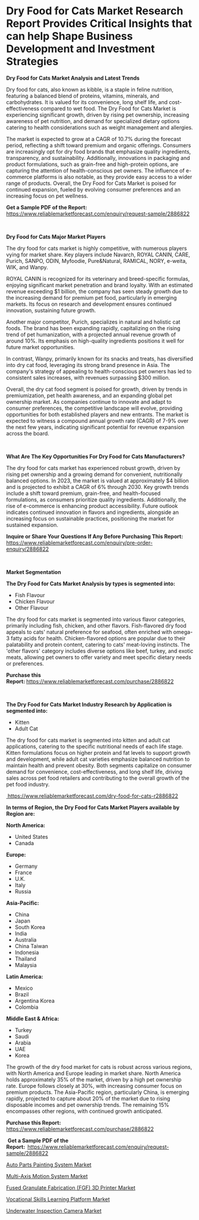 <p><h1>Dry Food for Cats Market Research Report Provides Critical Insights that can help Shape Business Development and Investment Strategies</h1></p><p><strong>Dry Food for Cats Market Analysis and Latest Trends</strong></p>
<p><p>Dry food for cats, also known as kibble, is a staple in feline nutrition, featuring a balanced blend of proteins, vitamins, minerals, and carbohydrates. It is valued for its convenience, long shelf life, and cost-effectiveness compared to wet food. The Dry Food for Cats Market is experiencing significant growth, driven by rising pet ownership, increasing awareness of pet nutrition, and demand for specialized dietary options catering to health considerations such as weight management and allergies.</p><p>The market is expected to grow at a CAGR of 10.7% during the forecast period, reflecting a shift toward premium and organic offerings. Consumers are increasingly opt for dry food brands that emphasize quality ingredients, transparency, and sustainability. Additionally, innovations in packaging and product formulations, such as grain-free and high-protein options, are capturing the attention of health-conscious pet owners. The influence of e-commerce platforms is also notable, as they provide easy access to a wider range of products. Overall, the Dry Food for Cats Market is poised for continued expansion, fueled by evolving consumer preferences and an increasing focus on pet wellness.</p></p>
<p><strong>Get a Sample PDF of the Report:&nbsp;</strong> <a href="https://www.reliablemarketforecast.com/enquiry/request-sample/2886822?utm_campaign=1169&utm_medium=2&utm_source=Github&utm_content=ia&utm_term=13032025&utm_id=dry-food-for-cats">https://www.reliablemarketforecast.com/enquiry/request-sample/2886822</a></p>
<p>&nbsp;</p>
<p><strong>Dry Food for Cats Major Market Players</strong></p>
<p><p>The dry food for cats market is highly competitive, with numerous players vying for market share. Key players include Navarch, ROYAL CANIN, CARE, Purich, SANPO, ODIN, Myfoodie, Pure&Natural, RAMICAL, NORY, e-weita, WIK, and Wanpy. </p><p>ROYAL CANIN is recognized for its veterinary and breed-specific formulas, enjoying significant market penetration and brand loyalty. With an estimated revenue exceeding $1 billion, the company has seen steady growth due to the increasing demand for premium pet food, particularly in emerging markets. Its focus on research and development ensures continued innovation, sustaining future growth.</p><p>Another major competitor, Purich, specializes in natural and holistic cat foods. The brand has been expanding rapidly, capitalizing on the rising trend of pet humanization, with a projected annual revenue growth of around 10%. Its emphasis on high-quality ingredients positions it well for future market opportunities.</p><p>In contrast, Wanpy, primarily known for its snacks and treats, has diversified into dry cat food, leveraging its strong brand presence in Asia. The company's strategy of appealing to health-conscious pet owners has led to consistent sales increases, with revenues surpassing $300 million. </p><p>Overall, the dry cat food segment is poised for growth, driven by trends in premiumization, pet health awareness, and an expanding global pet ownership market. As companies continue to innovate and adapt to consumer preferences, the competitive landscape will evolve, providing opportunities for both established players and new entrants. The market is expected to witness a compound annual growth rate (CAGR) of 7-9% over the next few years, indicating significant potential for revenue expansion across the board.</p></p>
<p>&nbsp;</p>
<p><strong>What Are The Key Opportunities For Dry Food for Cats Manufacturers?</strong></p>
<p><p>The dry food for cats market has experienced robust growth, driven by rising pet ownership and a growing demand for convenient, nutritionally balanced options. In 2023, the market is valued at approximately $4 billion and is projected to exhibit a CAGR of 6% through 2030. Key growth trends include a shift toward premium, grain-free, and health-focused formulations, as consumers prioritize quality ingredients. Additionally, the rise of e-commerce is enhancing product accessibility. Future outlook indicates continued innovation in flavors and ingredients, alongside an increasing focus on sustainable practices, positioning the market for sustained expansion.</p></p>
<p><strong>Inquire or Share Your Questions If Any Before Purchasing This Report:</strong> <a href="https://www.reliablemarketforecast.com/enquiry/pre-order-enquiry/2886822?utm_campaign=1169&utm_medium=2&utm_source=Github&utm_content=ia&utm_term=13032025&utm_id=dry-food-for-cats">https://www.reliablemarketforecast.com/enquiry/pre-order-enquiry/2886822</a></p>
<p>&nbsp;</p>
<p><strong>Market Segmentation</strong></p>
<p><strong>The Dry Food for Cats Market Analysis by types is segmented into:</strong></p>
<p><ul><li>Fish Flavour</li><li>Chicken Flavour</li><li>Other Flavour</li></ul></p>
<p><p>The dry food for cats market is segmented into various flavor categories, primarily including fish, chicken, and other flavors. Fish-flavored dry food appeals to cats' natural preference for seafood, often enriched with omega-3 fatty acids for health. Chicken-flavored options are popular due to their palatability and protein content, catering to cats' meat-loving instincts. The 'other flavors' category includes diverse options like beef, turkey, and exotic meats, allowing pet owners to offer variety and meet specific dietary needs or preferences.</p></p>
<p><strong>Purchase this Report:&nbsp;</strong><a href="https://www.reliablemarketforecast.com/purchase/2886822?utm_campaign=1169&utm_medium=2&utm_source=Github&utm_content=ia&utm_term=13032025&utm_id=dry-food-for-cats">https://www.reliablemarketforecast.com/purchase/2886822</a></p>
<p>&nbsp;</p>
<p><strong>The Dry Food for Cats Market Industry Research by Application is segmented into:</strong></p>
<p><ul><li>Kitten</li><li>Adult Cat</li></ul></p>
<p><p>The dry food for cats market is segmented into kitten and adult cat applications, catering to the specific nutritional needs of each life stage. Kitten formulations focus on higher protein and fat levels to support growth and development, while adult cat varieties emphasize balanced nutrition to maintain health and prevent obesity. Both segments capitalize on consumer demand for convenience, cost-effectiveness, and long shelf life, driving sales across pet food retailers and contributing to the overall growth of the pet food industry.</p></p>
<p><a href="https://www.reliablemarketforecast.com/dry-food-for-cats-r2886822?utm_campaign=1169&utm_medium=2&utm_source=Github&utm_content=ia&utm_term=13032025&utm_id=dry-food-for-cats">&nbsp;https://www.reliablemarketforecast.com/dry-food-for-cats-r2886822</a></p>
<p><strong>In terms of Region, the Dry Food for Cats Market Players available by Region are:</strong></p>
<p>
    <p> <strong> North America: </strong>
        <ul>
            <li>United States</li>
            <li>Canada</li>
        </ul>
        </p> 
    <p> <strong> Europe: </strong>
        <ul>
            <li>Germany</li>
            <li>France</li>
            <li>U.K.</li>
            <li>Italy</li>
            <li>Russia</li>
        </ul>
        </p> 
    <p> <strong> Asia-Pacific: </strong>
        <ul>
            <li>China</li>
            <li>Japan</li>
            <li>South Korea</li>
            <li>India</li>
            <li>Australia</li>
            <li>China Taiwan</li>
            <li>Indonesia</li>
            <li>Thailand</li>
            <li>Malaysia</li>
        </ul>
        </p> 
    <p> <strong> Latin America: </strong>
        <ul>
            <li>Mexico</li>
            <li>Brazil</li>
            <li>Argentina Korea</li>
            <li>Colombia</li>
        </ul>
        </p> 
    <p> <strong> Middle East & Africa: </strong>
        <ul>
            <li>Turkey</li>
            <li>Saudi</li>
            <li>Arabia</li>
            <li>UAE</li>
            <li>Korea</li>
        </ul>
    </p>
    </p>
<p><p>The growth of the dry food market for cats is robust across various regions, with North America and Europe leading in market share. North America holds approximately 35% of the market, driven by a high pet ownership rate. Europe follows closely at 30%, with increasing consumer focus on premium products. The Asia-Pacific region, particularly China, is emerging rapidly, projected to capture about 20% of the market due to rising disposable incomes and pet ownership trends. The remaining 15% encompasses other regions, with continued growth anticipated.</p></p>
<p><strong>Purchase this Report: </strong><a href="https://www.reliablemarketforecast.com/purchase/2886822?utm_campaign=1169&utm_medium=2&utm_source=Github&utm_content=ia&utm_term=13032025&utm_id=dry-food-for-cats">https://www.reliablemarketforecast.com/purchase/2886822</a></p>
<p>&nbsp;<strong>Get a Sample PDF of the Report:&nbsp;&nbsp;</strong><a href="https://www.reliablemarketforecast.com/enquiry/request-sample/2886822?utm_campaign=1169&utm_medium=2&utm_source=Github&utm_content=ia&utm_term=13032025&utm_id=dry-food-for-cats">https://www.reliablemarketforecast.com/enquiry/request-sample/2886822</a></p>
<p><strong></strong></p>
<p><p><a href="https://github.com/lontohhikma/Market-Research-Report-List-1/blob/main/auto-parts-painting-system-market.md?utm_campaign=1169&utm_medium=2&utm_source=Github&utm_content=ia&utm_term=13032025&utm_id=dry-food-for-cats">Auto Parts Painting System Market</a></p><p><a href="https://github.com/clemmheisefy/Market-Research-Report-List-1/blob/main/multi-axis-motion-system-market.md?utm_campaign=1169&utm_medium=2&utm_source=Github&utm_content=ia&utm_term=13032025&utm_id=dry-food-for-cats">Multi-Axis Motion System Market</a></p><p><a href="https://github.com/laverkyllozc/Market-Research-Report-List-1/blob/main/fused-granulate-fabrication-fgf-3d-printer-market.md?utm_campaign=1169&utm_medium=2&utm_source=Github&utm_content=ia&utm_term=13032025&utm_id=dry-food-for-cats">Fused Granulate Fabrication (FGF) 3D Printer Market</a></p><p><a href="https://github.com/puttslukis59/Market-Research-Report-List-1/blob/main/vocational-skills-learning-platform-market.md?utm_campaign=1169&utm_medium=2&utm_source=Github&utm_content=ia&utm_term=13032025&utm_id=dry-food-for-cats">Vocational Skills Learning Platform Market</a></p><p><a href="https://github.com/steegeneat/Market-Research-Report-List-1/blob/main/underwater-inspection-camera-market.md?utm_campaign=1169&utm_medium=2&utm_source=Github&utm_content=ia&utm_term=13032025&utm_id=dry-food-for-cats">Underwater Inspection Camera Market</a></p></p>